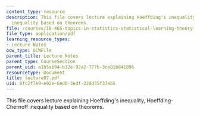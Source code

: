 ```yaml
---
content_type: resource
description: This file covers lecture explaining Hoeffding's inequality, Hoeffding-Chernoff
  inequality based on theorems.
file: /courses/18-465-topics-in-statistics-statistical-learning-theory-spring-2007/8fc2f7e9e92e6ed03edf22dd35f37eb5_lecture07.pdf
file_type: application/pdf
learning_resource_types:
- Lecture Notes
ocw_type: OCWFile
parent_title: Lecture Notes
parent_type: CourseSection
parent_uid: a1b5ab94-b32e-92a2-777b-3ce81b841896
resourcetype: Document
title: lecture07.pdf
uid: 8fc2f7e9-e92e-6ed0-3edf-22dd35f37eb5
---
```

This file covers lecture explaining Hoeffding's inequality, Hoeffding-Chernoff inequality based on theorems.

